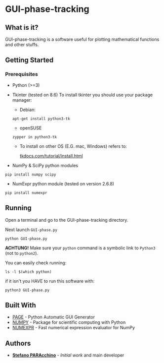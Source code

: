 # GUI-phase-tracking

## What is it? 
GUI-phase-tracking is a software useful for plotting mathematical functions and other stuffs.

## Getting Started



### Prerequisites

* Python (>=3)
* Tkinter (tested on 8.6)
	To install tkinter you should use your package manager:
    * Debian:
    
    ```
    apt-get install python3-tk
    ```
    
    * openSUSE
    
    ```
    zypper in python3-tk
    ```
    * To install on other OS (E.G. mac, Windows) refers to:
    
    	[tkdocs.com/tutorial/install.html](https://tkdocs.com/tutorial/install.html)

* NumPy & SciPy python modules

```
pip install numpy scipy
```

* NumExpr python module (tested on version 2.6.8)

```
pip install numexpr 
```

## Running 

Open a terminal and go to the GUI-phase-tracking directory.

Next launch `GUI-phase.py`

```
python GUI-phase.py
```
**ACHTUNG!** Make sure  your `python` command is a symbolic link to `Python3` (not to `python2`).

You can easily check running:

```
ls -l $(which python)
```
if it isn't you HAVE to run this software with:

```
python3 GUI-phase.py
```

## Built With

* [PAGE](http://page.sourceforge.net/) - Python Automatic GUI Generator
* [NUMPY](http://www.numpy.org/) - Package for scientific computing with Python
* [NUMEXPR](https://github.com/pydata/numexpr) - Fast numerical expression evaluator for NumPy

## Authors

* [**Stefano PARAcchino**](https://github.com/spara7C5) - *Initial work* and main developer


